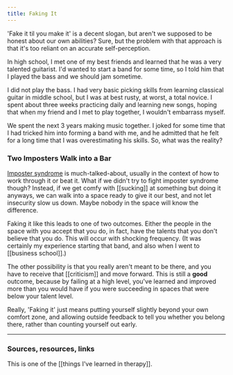 ```yaml
---
title: Faking It
---
```


'Fake it til you make it' is a decent slogan, but aren't we supposed to be honest about our own abilities? Sure, but the problem with that approach is that it's too reliant on an accurate self-perception.

In high school, I met one of my best friends and learned that he was a very talented guitarist. I'd wanted to start a band for some time, so I told him that I played the bass and we should jam sometime.

I did not play the bass. I had very basic picking skills from learning classical guitar in middle school, but I was at best rusty, at worst, a total novice. I spent about three weeks practicing daily and learning new songs, hoping that when my friend and I met to play together, I wouldn't embarrass myself.

We spent the next 3 years making music together. I joked for some time that I had tricked him into forming a band with me, and he admitted that he felt for a long time that I was overestimating his skills. So, what was the reality?

### Two Imposters Walk into a Bar

[Imposter syndrome](https://en.wikipedia.org/wiki/Impostor_syndrome) is much-talked-about, usually in the context of how to work through it or beat it. What if we didn't try to fight imposter syndrome though? Instead, if we get comfy with [[sucking]] at something but doing it anyways, we can walk into a space ready to give it our best, and not let insecurity slow us down. Maybe nobody in the space will know the difference.

Faking it like this leads to one of two outcomes. Either the people in the space with you accept that you do, in fact, have the talents that you don't believe that you do. This will occur with shocking frequency. (It was certainly my experience starting that band, and also when I went to [[business school]].)

The other possibility is that you really aren't meant to be there, and you have to receive that [[criticism]] and move forward. This is still a **good** outcome, because by failing at a high level, you've learned and improved more than you would have if you were succeeding in spaces that were below your talent level.

Really, 'Faking it' just means putting yourself slightly beyond your own comfort zone, and allowing outside feedback to tell you whether you belong there, rather than counting yourself out early.

---
### Sources, resources, links

This is one of the [[things I've learned in therapy]].